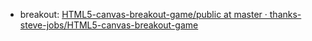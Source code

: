 
- breakout: [ HTML5-canvas-breakout-game/public at master · thanks-steve-jobs/HTML5-canvas-breakout-game ](https://github.com/thanks-steve-jobs/HTML5-canvas-breakout-game/tree/master/public)
